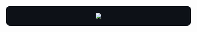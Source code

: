 <div align="center" style="background:#0d1117; padding:20px; border-radius:12px;">

<a href="https://github.com/TechQuanta/github-avatar-frame-api/graphs/contributors">
  <img src="https://contrib.rocks/image?repo=TechQuanta/github-avatar-frame-api" />
</a>

</div>  
